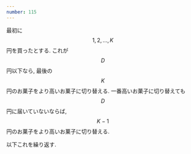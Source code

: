 ```yaml
---
number: 115
---
```

最初に $$ 1, 2, \dots, K $$ 円を買ったとする. これが $$ D $$ 円以下なら, 最後の $$ K $$ 円のお菓子をより高いお菓子に切り替える. 一番高いお菓子に切り替えても $$ D $$ 円に届いていないならば, $$ K-1 $$ 円のお菓子をより高いお菓子に切り替える.

以下これを繰り返す.
